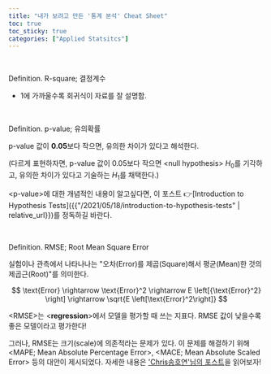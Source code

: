```yaml
---
title: "내가 보려고 만든 '통계 분석' Cheat Sheet"
toc: true
toc_sticky: true
categories: ["Applied Statsitcs"]
---
```


<br/>

<div class="definition" markdown="1">

<span class="statement-title">Definition.</span> R-square; 결정계수<br>

- 1에 가까울수록 회귀식이 자료를 잘 설명함.

</div>

<br/>

<div class="definition" markdown="1">

<span class="statement-title">Definition.</span> p-value; 유의확률<br>

p-value 값이 **0.05**보다 작으면, 유의한 차이가 있다고 해석한다.

(다르게 표현하자면, p-value 값이 0.05보다 작으면 \<null hypothesis\> $H_0$를 기각하고, 유의한 차이가 있다고 기술하는 $H_1$를 채택한다.)

</div>

\<p-value\>에 대한 개념적인 내용이 알고싶다면, 이 포스트 👉[Introduction to Hypothesis Tests]({{"/2021/05/18/introduction-to-hypothesis-tests" | relative_url}})를 정독하길 바란다.

<br/>

<div class="definition" markdown="1">

<span class="statement-title">Definition.</span> RMSE; Root Mean Square Error<br>

실험이나 관측에서 나타나나는 "오차(Error)를 제곱(Square)해서 평균(Mean)한 것의 제곱근(Root)"를 의미한다.

$$
\text{Error} \rightarrow \text{Error}^2 \rightarrow E \left[{\text{Error}^2} \right] \rightarrow \sqrt{E \left[\text{Error}^2\right]}
$$

</div>

\<RMSE\>는 \<**regression**\>에서 모델을 평가할 때 쓰는 지표다. RMSE 값이 낮을수록 좋은 모델이라고 평가한다!

그러나, RMSE는 <span class="half_HL">크기(scale)에 의존적</span>라는 문제가 있다. 이 문제를 해결하기 위해 \<MAPE; Mean Absolute Percentage Error\>, \<MACE; Mean Absolute Scaled Error\> 등의 대안이 제시되었다. 자세한 내용은 ['Chris송호연'님의 포스트](https://brunch.co.kr/@chris-song/34)을 읽어보자!



